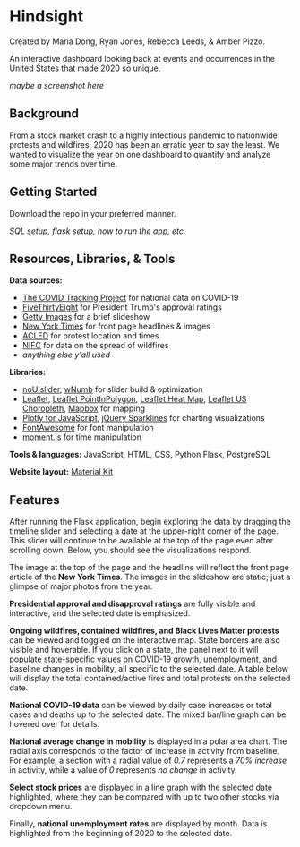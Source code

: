 # Hindsight
Created by Maria Dong, Ryan Jones, Rebecca Leeds, & Amber Pizzo.

An interactive dashboard looking back at events and occurrences in the United States that made 2020 so unique.

_maybe a screenshot here_

## Background
From a stock market crash to a highly infectious pandemic to nationwide protests and wildfires, 2020 has been an erratic year to say the least. We wanted to visualize the year on one dashboard to quantify and analyze some major trends over time.

## Getting Started
Download the repo in your preferred manner.

_SQL setup, flask setup, how to run the app, etc._

## Resources, Libraries, & Tools

**Data sources:**
* [The COVID Tracking Project](https://covidtracking.com/) for national data on COVID-19
* [FiveThirtyEight](https://projects.fivethirtyeight.com/trump-approval-ratings/) for President Trump's approval ratings
* [Getty Images](https://www.gettyimages.com/editorial-images) for a brief slideshow
* [New York Times](https://www.nytimes.com/) for front page headlines & images
* [ACLED](https://acleddata.com/special-projects/us-crisis-monitor/) for protest location and times
* [NIFC](https://data-nifc.opendata.arcgis.com/) for data on the spread of wildfires
* _anything else y'all used_

**Libraries:**
* [noUIslider](https://refreshless.com/nouislider/), [wNumb](https://github.com/leongersen/wnumb/releases) for slider build & optimization
* [Leaflet](https://leafletjs.com/index.html), [Leaflet PointInPolygon](https://github.com/hayeswise/Leaflet.PointInPolygon), [Leaflet Heat Map](https://github.com/Leaflet/Leaflet.heat), [Leaflet US Choropleth](https://leafletjs.com/examples/choropleth/us-states.js), [Mapbox](https://docs.mapbox.com/api/maps/#styles) for mapping
* [Plotly for JavaScript](https://plotly.com/javascript/), [jQuery Sparklines](https://omnipotent.net/jquery.sparkline/) for charting visualizations
* [FontAwesome](https://fontawesome.com/) for font manipulation
* [moment.js](https://momentjs.com/) for time manipulation

**Tools & languages:** JavaScript, HTML, CSS, Python Flask, PostgreSQL

**Website layout:** [Material Kit](https://github.com/creativetimofficial/material-kit)

## Features
After running the Flask application, begin exploring the data by dragging the timeline slider and selecting a date at the upper-right corner of the page. This slider will continue to be available at the top of the page even after scrolling down. Below, you should see the visualizations respond.

The image at the top of the page and the headline will reflect the front page article of the **New York Times**. The images in the slideshow are static; just a glimpse of major photos from the year.

**Presidential approval and disapproval ratings** are fully visible and interactive, and the selected date is emphasized.

**Ongoing wildfires, contained wildfires, and Black Lives Matter protests** can be viewed and toggled on the interactive map. State borders are also visible and hoverable. If you click on a state, the panel next to it will populate state-specific values on COVID-19 growth, unemployment, and baseline changes in mobility, all specific to the selected date. A table below will display the total contained/active fires and total protests on the selected date.

**National COVID-19 data** can be viewed by daily case increases or total cases and deaths up to the selected date. The mixed bar/line graph can be hovered over for details.

**National average change in mobility** is displayed in a polar area chart. The radial axis corresponds to the factor of increase in activity from baseline. For example, a  section with a radial value of _0.7_ represents a _70% increase_ in activity, while a value of _0_ represents _no change_ in activity.

**Select stock prices** are displayed in a line graph with the selected date highlighted, where they can be compared with up to two other stocks via dropdown menu.

Finally, **national unemployment rates** are displayed by month. Data is highlighted from the beginning of 2020 to the selected date.
